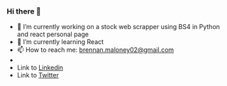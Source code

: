 ### Hi there 👋

- 🔭 I’m currently working on a stock web scrapper using BS4 in Python and react personal page
- 🌱 I’m currently learning React
- 📫 How to reach me: brennan.maloney02@gmail.com
- 
- Link to [Linkedin](https://www.linkedin.com/in/brennan-maloney-a2349524a/)
- Link to [Twitter](https://twitter.com/_brennanmaloney)


<!--
**brennmaloney/brennmaloney** is a ✨ _special_ ✨ repository because its `README.md` (this file) appears on your GitHub profile.

Here are some ideas to get you started:

- 🔭 I’m currently working on ...
- 🌱 I’m currently learning ...
- 👯 I’m looking to collaborate on ...
- 🤔 I’m looking for help with ...
- 💬 Ask me about ...
- 📫 How to reach me: ...
- 😄 Pronouns: ...
- ⚡ Fun fact: ...
-->

